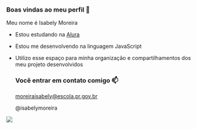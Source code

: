 ### Boas vindas ao meu perfil 💙

Meu nome é Isabely Moreira

- Estou estudando na [Alura](https:www.alura.com.br)
- Estou me desenvolvendo na linguagem JavaScript
- Utilizo esse espaço para minha organização e compartilhamentos dos meu projeto desenvolvidos

  ### Você entrar em contato comigo 📫

  moreiraisabely@escola.pr.gov.br
  
  @isabelymoreira

![](https://media.tenor.com/u26kvhoisKMAAAAC/heart-hands.gif)
  

